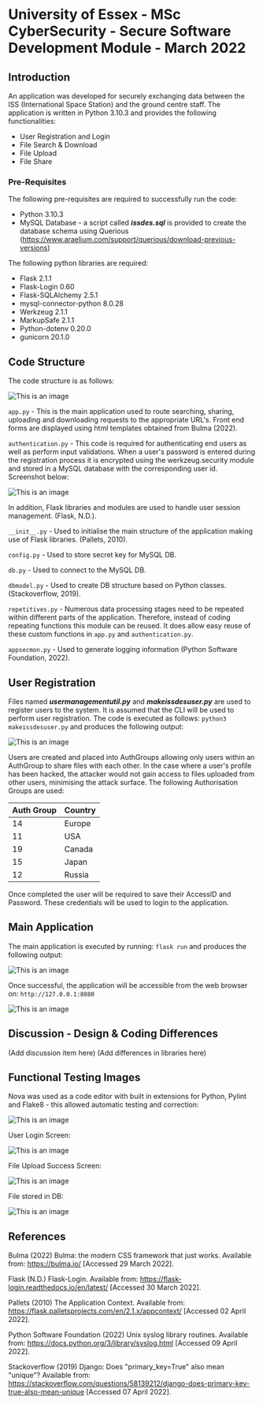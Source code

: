 # University of Essex - MSc CyberSecurity - Secure Software Development Module - March 2022

## Introduction ##

An application was developed for securely exchanging data between the ISS (International Space Station) and the ground centre staff. The application is written in Python 3.10.3 and provides the following functionalities:

* User Registration and Login
* File Search & Download
* File Upload
* File Share

### Pre-Requisites

The following pre-requisites are required to successfully run the code:

* Python 3.10.3
* MySQL Database - a script called ***issdes.sql*** is provided to create the database schema using Querious (https://www.araelium.com/support/querious/download-previous-versions)
 
The following python libraries are required:

* Flask 2.1.1
* Flask-Login 0.60
* Flask-SQLAlchemy 2.5.1
* mysql-connector-python 8.0.28
* Werkzeug 2.1.1
* MarkupSafe 2.1.1
* Python-dotenv 0.20.0
* gunicorn 20.1.0

## Code Structure ##

The code structure is as follows:

![This is an image](https://github.com/zihaadk/secure-software-development/blob/main/images/codestructure.png)

`app.py` - This is the main application used to route searching, sharing, uploading and downloading requests to the appropriate URL's. Front end forms are displayed using html templates obtained from Bulma (2022).

`authentication.py` - This code is required for authenticating end users as well as perform input validations. When a user's password is entered during the registration process it is encrypted using the werkzeug.security module and stored in a MySQL database with the corresponding user id. Screenshot below:

![This is an image](https://github.com/zihaadk/secure-software-development/blob/main/images/dbs1.png)

In addition, Flask libraries and modules are used to handle user session management. (Flask, N.D.).

`__init__.py` - Used to initialise the main structure of the application making use of Flask libraries. (Pallets, 2010).

`config.py` - Used to store secret key for MySQL DB.

`db.py` - Used to connect to the MySQL DB.

`dbmodel.py` - Used to create DB structure based on Python classes. (Stackoverflow, 2019).

`repetitives.py` - Numerous data processing stages need to be repeated within different parts of the application. Therefore, instead of coding repeating functions this module can be reused. It does allow easy reuse of these custom functions in `app.py` and `authentication.py`.

`appsecmon.py` - Used to generate logging information (Python Software Foundation, 2022).

## User Registration ##

Files named ***usermanagementutil.py*** and ***makeissdesuser.py*** are used to register users to the system. It is assumed that the CLI will be used to perform user registration. The code is executed as follows: `python3 makeissdesuser.py` and produces the following output:

![This is an image](https://github.com/zihaadk/secure-software-development/blob/main/images/userreg.png)

Users are created and placed into AuthGroups allowing only users within an AuthGroup to share files with each other. In the case where a user's profile has been hacked, the attacker would not gain access to files uploaded from other users, minimising the attack surface. The following Authorisation Groups are used:

Auth Group    | Country
------------- | -------------
14            | Europe
11            | USA
19            | Canada
15            | Japan
12            | Russia

Once completed the user will be required to save their AccessID and Password. These credentials will be used to login to the application.

## Main Application ##

The main application is executed by running: `flask run` and produces the following output:

![This is an image](https://github.com/zihaadk/secure-software-development/blob/main/images/flaskoutput.png)

Once successful, the application will be accessible from the web browser on: `http://127.0.0.1:8080`

![This is an image](https://github.com/zihaadk/secure-software-development/blob/main/images/issdesui.png)

## Discussion - Design & Coding Differences ##

(Add discussion item here)
(Add differences in libraries here)

## Functional Testing Images ##

Nova was used as a code editor with built in extensions for Python, Pylint and Flake8 - this allowed automatic testing and correction:

![This is an image](https://github.com/zihaadk/secure-software-development/blob/main/images/nova.png)

User Login Screen:

![This is an image](https://github.com/zihaadk/secure-software-development/blob/main/images/userlogin.png)

File Upload Success Screen:

![This is an image](https://github.com/zihaadk/secure-software-development/blob/main/images/Fileupload.png)

File stored in DB:

![This is an image](https://github.com/zihaadk/secure-software-development/blob/main/images/filestored.png)

## References ##

Bulma (2022) Bulma: the modern CSS framework that just works. Available from: https://bulma.io/ [Accessed 29 March 2022].

Flask (N.D.) Flask-Login. Available from: https://flask-login.readthedocs.io/en/latest/ [Accessed 30 March 2022].

Pallets (2010) The Application Context. Available from: https://flask.palletsprojects.com/en/2.1.x/appcontext/ [Accessed 02 April 2022].

Python Software Foundation (2022) Unix syslog library routines. Available from: https://docs.python.org/3/library/syslog.html [Accessed 09 April 2022].

Stackoverflow (2019) Django: Does "primary_key=True" also mean "unique"? Available from: https://stackoverflow.com/questions/58139212/django-does-primary-key-true-also-mean-unique [Accessed 07 April 2022].


